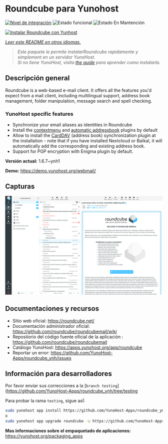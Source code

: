 <!--
Este archivo README esta generado automaticamente<https://github.com/YunoHost/apps/tree/master/tools/readme_generator>
No se debe editar a mano.
-->

# Roundcube para Yunohost

[![Nivel de integración](https://dash.yunohost.org/integration/roundcube.svg)](https://ci-apps.yunohost.org/ci/apps/roundcube/) ![Estado funcional](https://ci-apps.yunohost.org/ci/badges/roundcube.status.svg) ![Estado En Mantención](https://ci-apps.yunohost.org/ci/badges/roundcube.maintain.svg)

[![Instalar Roundcube con Yunhost](https://install-app.yunohost.org/install-with-yunohost.svg)](https://install-app.yunohost.org/?app=roundcube)

*[Leer este README en otros idiomas.](./ALL_README.md)*

> *Este paquete le permite instalarRoundcube rapidamente y simplement en un servidor YunoHost.*  
> *Si no tiene YunoHost, visita [the guide](https://yunohost.org/install) para aprender como instalarla.*

## Descripción general

Roundcube is a web-based e-mail client. It offers all the features you'd expect from a mail client, including multilingual support, address book management, folder manipulation, message search and spell checking.

### YunoHost specific features

- Synchronize your email aliases as identities in Roundcube
- Install the [contextmenu](https://packagist.org/packages/johndoh/contextmenu) and [automatic addressbook](https://packagist.org/packages/projectmyst/automatic_addressbook) plugins by default
- Allow to install the [CardDAV](https://packagist.org/packages/roundcube/carddav) (address book) synchronization plugin at the installation - note that if you have installed Nextcloud or Baïkal, it will automatically add the corresponding and existing address book.
- Support for PGP encryption with Enigma plugin by default.


**Versión actual:** 1.6.7~ynh1

**Demo:** <https://demo.yunohost.org/webmail/>

## Capturas

![Captura de Roundcube](./doc/screenshots/screenshot.png)

## Documentaciones y recursos

- Sitio web oficial: <https://roundcube.net/>
- Documentación administrador oficial: <https://github.com/roundcube/roundcubemail/wiki>
- Repositorio del código fuente oficial de la aplicación : <https://github.com/roundcube/roundcubemail>
- Catálogo YunoHost: <https://apps.yunohost.org/app/roundcube>
- Reportar un error: <https://github.com/YunoHost-Apps/roundcube_ynh/issues>

## Información para desarrolladores

Por favor enviar sus correcciones a la [`branch testing`](https://github.com/YunoHost-Apps/roundcube_ynh/tree/testing

Para probar la rama `testing`, sigue asÍ:

```bash
sudo yunohost app install https://github.com/YunoHost-Apps/roundcube_ynh/tree/testing --debug
o
sudo yunohost app upgrade roundcube -u https://github.com/YunoHost-Apps/roundcube_ynh/tree/testing --debug
```

**Mas informaciones sobre el empaquetado de aplicaciones:** <https://yunohost.org/packaging_apps>
